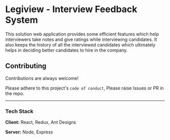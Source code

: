 # Legiview - Interview Feedback System

This solution web application
provides some efficient features which help interviewers
take notes and give ratings while interviewing
candidates. It also keeps the history of all the
interviewed candidates which ultimately helps in
deciding better candidates to hire in the company.

## Contributing

Contributions are always welcome!

Please adhere to this project's `code of conduct`, Please raise Issues or PR in the repo.

---

### Tech Stack

**Client:** React, Redux, Ant Designs

**Server:** Node, Express
